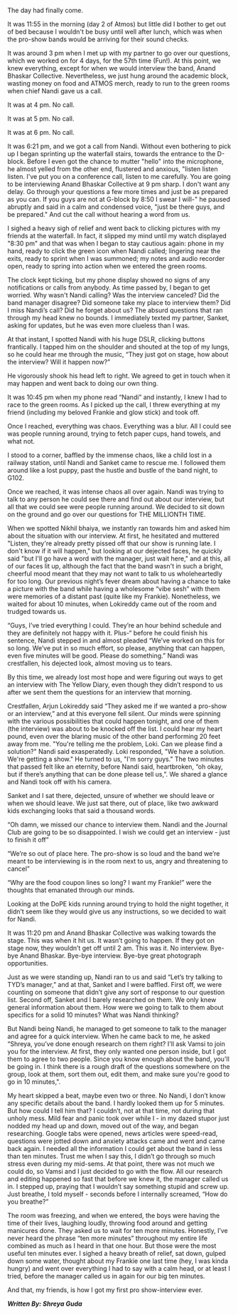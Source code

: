 <p><!-- wp:paragraph --></p>
<p>The day had finally come.</p>
<p><!-- /wp:paragraph --></p>
<p><!-- wp:paragraph --></p>
<p>It was 11:55 in the morning (day 2 of Atmos) but little did I bother to get out of bed because I wouldn't be busy until well after lunch, which was when the pro-show bands would be arriving for their sound checks.&nbsp;</p>
<p><!-- /wp:paragraph --></p>
<p><!-- wp:paragraph --></p>
<p>It was around 3 pm when I met up with my partner to go over our questions, which we worked on for 4 days, for the 57th time (Fun!). At this point, we knew everything, except for when we would interview the band, Anand Bhaskar Collective. Nevertheless, we just hung around the academic block, wasting money on food and ATMOS merch, ready to run to the green rooms when chief Nandi gave us a call.&nbsp;</p>
<p><!-- /wp:paragraph --></p>
<p><!-- wp:paragraph --></p>
<p>It was at 4 pm. No call.&nbsp;</p>
<p><!-- /wp:paragraph --></p>
<p><!-- wp:paragraph --></p>
<p>It was at 5 pm. No call.</p>
<p><!-- /wp:paragraph --></p>
<p><!-- wp:paragraph --></p>
<p>It was at 6 pm. No call.</p>
<p><!-- /wp:paragraph --></p>
<p><!-- wp:paragraph --></p>
<p>It was 6:21 pm, and we got a call from Nandi. Without even bothering to pick up I began sprinting up the waterfall stairs, towards the entrance to the D-block. Before I even got the chance to mutter "hello" into the microphone, he almost yelled from the other end, flustered and anxious, "listen listen listen. I've put you on a conference call, listen to me carefully. You are going to be interviewing Anand Bhaskar Collective at 9 pm sharp. I don't want any delay. Go through your questions a few more times and just be as prepared as you can. If you guys are not at G-block by 8:50 I swear I will-" he paused abruptly and said in a calm and condensed voice, "just be there guys, and be prepared." And cut the call without hearing a word from us.&nbsp;</p>
<p><!-- /wp:paragraph --></p>
<p><!-- wp:paragraph --></p>
<p>I sighed a heavy sigh of relief and went back to clicking pictures with my friends at the waterfall. In fact, it slipped my mind until my watch displayed "8:30 pm" and that was when I began to stay cautious again: phone in my hand, ready to click the green icon when Nandi called; lingering near the exits, ready to sprint when I was summoned; my notes and audio recorder open, ready to spring into action when we entered the green rooms.&nbsp;</p>
<p><!-- /wp:paragraph --></p>
<p><!-- wp:paragraph --></p>
<p>The clock kept ticking, but my phone display showed no signs of any notifications or calls from anybody. As time passed by, I began to get worried. Why wasn't Nandi calling? Was the interview canceled? Did the band manager disagree? Did someone take my place to interview them? Did I miss Nandi’s call? Did he forget about us? The absurd questions that ran through my head knew no bounds. I immediately texted my partner, Sanket, asking for updates, but he was even more clueless than I was.</p>
<p><!-- /wp:paragraph --></p>
<p><!-- wp:paragraph --></p>
<p>At that instant, I spotted Nandi with his huge DSLR, clicking buttons frantically. I tapped him on the shoulder and shouted at the top of my lungs, so he could hear me through the music, “They just got on stage, how about the interview? Will it happen now?”&nbsp;</p>
<p><!-- /wp:paragraph --></p>
<p><!-- wp:paragraph --></p>
<p>He vigorously shook his head left to right. We agreed to get in touch when it may happen and went back to doing our own thing.</p>
<p><!-- /wp:paragraph --></p>
<p><!-- wp:paragraph --></p>
<p>It was 10:45 pm when my phone read “Nandi” and instantly, I knew I had to race to the green rooms. As I picked up the call, I threw everything at my friend (including my beloved Frankie and glow stick) and took off.</p>
<p><!-- /wp:paragraph --></p>
<p><!-- wp:paragraph --></p>
<p>Once I reached, everything was chaos. Everything was a blur. All I could see was people running around, trying to fetch paper cups, hand towels, and what not.&nbsp;</p>
<p><!-- /wp:paragraph --></p>
<p><!-- wp:paragraph --></p>
<p>I stood to a corner, baffled by the immense chaos, like a child lost in a railway station, until Nandi and Sanket came to rescue me. I followed them around like a lost puppy, past the hustle and bustle of the band night, to G102.&nbsp;</p>
<p><!-- /wp:paragraph --></p>
<p><!-- wp:paragraph --></p>
<p>Once we reached, it was intense chaos all over again. Nandi was trying to talk to any person he could see there and find out about our interview, but all that we could see were people running around. We decided to sit down on the ground and go over our questions for THE MILLIONTH TIME.&nbsp;</p>
<p><!-- /wp:paragraph --></p>
<p><!-- wp:paragraph --></p>
<p>When we spotted Nikhil bhaiya, we instantly ran towards him and asked him about the situation with our interview. At first, he hesitated and muttered "Listen, they're already pretty pissed off that our show is running late. I don't know if it will happen," but looking at our dejected faces, he quickly said "but I'll go have a word with the manager, just wait here," and at this, all of our faces lit up, although the fact that the band wasn't in such a bright, cheerful mood meant that they may not want to talk to us wholeheartedly for too long. Our previous night’s fever dream about having a chance to take a picture with the band while having a wholesome “vibe sesh” with them were memories of a distant past (quite like my Frankie). Nonetheless, we waited for about 10 minutes, when Lokireddy came out of the room and trudged towards us.</p>
<p><!-- /wp:paragraph --></p>
<p><!-- wp:paragraph --></p>
<p>“Guys, I’ve tried everything I could. They’re an hour behind schedule and they are definitely not happy with it. Plus-“ before he could finish his sentence, Nandi stepped in and almost pleaded “We’ve worked on this for so long. We’ve put in so much effort, so please, anything that can happen, even five minutes will be good. Please do something.” Nandi was crestfallen, his dejected look, almost moving us to tears.</p>
<p><!-- /wp:paragraph --></p>
<p><!-- wp:paragraph --></p>
<p>By this time, we already lost most hope and were figuring out ways to get an interview with The Yellow Diary, even though they didn’t respond to us after we sent them the questions for an interview that morning.&nbsp;</p>
<p><!-- /wp:paragraph --></p>
<p><!-- wp:paragraph --></p>
<p>Crestfallen, Arjun Lokireddy said “They asked me if we wanted a pro-show or an interview,” and at this everyone fell silent. Our minds were spinning with the various possibilities that could happen tonight, and one of them (the interview) was about to be knocked off the list. I could hear my heart pound, even over the blaring music of the other band performing 20 feet away from me. "You're telling me the problem, Loki. Can we please find a solution?" Nandi said exasperatedly. Loki responded, "We have a solution. We're getting a show." He turned to us, "I'm sorry guys." The two minutes that passed felt like an eternity, before Nandi said, heartbroken, “oh okay, but if there’s anything that can be done please tell us,”. We shared a glance and Nandi took off with his camera.</p>
<p><!-- /wp:paragraph --></p>
<p><!-- wp:paragraph --></p>
<p>Sanket and I sat there, dejected, unsure of whether we should leave or when we should leave. We just sat there, out of place, like two awkward kids exchanging looks that said a thousand words.&nbsp;</p>
<p><!-- /wp:paragraph --></p>
<p><!-- wp:paragraph --></p>
<p>“Oh damn, we missed our chance to interview them. Nandi and the Journal Club are going to be so disappointed. I wish we could get an interview - just to finish it off”</p>
<p><!-- /wp:paragraph --></p>
<p><!-- wp:paragraph --></p>
<p>“We’re so out of place here. The pro-show is so loud and the band we’re meant to be interviewing is in the room next to us, angry and threatening to cancel”</p>
<p><!-- /wp:paragraph --></p>
<p><!-- wp:paragraph --></p>
<p>“Why are the food coupon lines so long? I want my Frankie!” were the thoughts that emanated through our minds.</p>
<p><!-- /wp:paragraph --></p>
<p><!-- wp:paragraph --></p>
<p>Looking at the DoPE kids running around trying to hold the night together, it didn’t seem like they would give us any instructions, so we decided to wait for Nandi.&nbsp;</p>
<p><!-- /wp:paragraph --></p>
<p><!-- wp:paragraph --></p>
<p>It was 11:20 pm and Anand Bhaskar Collective was walking towards the stage. This was when it hit us. It wasn’t going to happen. If they got on stage now, they wouldn’t get off until 2 am. This was it. No interview. Bye-bye Anand Bhaskar. Bye-bye interview. Bye-bye great photograph opportunities.</p>
<p><!-- /wp:paragraph --></p>
<p><!-- wp:paragraph --></p>
<p>Just as we were standing up, Nandi ran to us and said “Let’s try talking to TYD’s manager,” and at that, Sanket and I were baffled. First off, we were counting on someone that didn’t give any sort of response to our question list. Second off, Sanket and I barely researched on them. We only knew general information about them. How were we going to talk to them about specifics for a solid 10 minutes? What was Nandi thinking?&nbsp;</p>
<p><!-- /wp:paragraph --></p>
<p><!-- wp:paragraph --></p>
<p>But Nandi being Nandi, he managed to get someone to talk to the manager and agree for a quick interview. When he came back to me, he asked “Shreya, you’ve done enough research on them right? I'll ask Vamsi to join you for the interview. At first, they only wanted one person inside, but I got them to agree to two people. Since you know enough about the band, you'll be going in. I think there is a rough draft of the questions somewhere on the group, look at them, sort them out, edit them, and make sure you're good to go in 10 minutes,".</p>
<p><!-- /wp:paragraph --></p>
<p><!-- wp:paragraph --></p>
<p>My heart skipped a beat, maybe even two or three. No Nandi, I don’t know any specific details about the band. I hardly looked them up for 5 minutes. But how could I tell him that? I couldn’t, not at that time, not during that unholy mess. Mild fear and panic took over while I - in my dazed stupor just nodded my head up and down, moved out of the way, and began researching. Google tabs were opened, news articles were speed-read, questions were jotted down and anxiety attacks came and went and came back again. I needed all the information I could get about the band in less than ten minutes. Trust me when I say this, I didn’t go through so much stress even during my mid-sems. At that point, there was not much we could do, so Vamsi and I just decided to go with the flow. All our research and editing happened so fast that before we knew it, the manager called us in. I stepped up, praying that I wouldn’t say something stupid and screw up. Just breathe, I told myself - seconds before I internally screamed, “How do you breathe?”</p>
<p><!-- /wp:paragraph --></p>
<p><!-- wp:paragraph --></p>
<p>The room was freezing, and when we entered, the boys were having the time of their lives, laughing loudly, throwing food around and getting manicures done. They asked us to wait for ten more minutes. Honestly, I’ve never heard the phrase “ten more minutes” throughout my entire life combined as much as I heard in that one hour. But those were the most useful ten minutes ever. I sighed a heavy breath of relief, sat down, gulped down some water, thought about my Frankie one last time (hey, I was kinda hungry) and went over everything I had to say with a calm head, or at least I tried, before the manager called us in again for our big ten minutes.</p>
<p><!-- /wp:paragraph --></p>
<p><!-- wp:paragraph --></p>
<p>And that, my friends, is how I got my first pro show-interview ever.</p>
<p><!-- /wp:paragraph --></p>
<p><!-- wp:paragraph --></p>
<p><!-- /wp:paragraph --></p>
<p><!-- wp:paragraph --></p>
<p><em><strong>Written By: Shreya Guda<br /></strong></em></p>
<p><!-- /wp:paragraph --></p>

